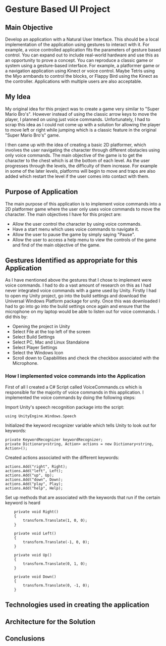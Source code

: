 # Gesture Based UI Project

## Main Objective
Develop an application with a Natural User Interface. This should be a local implementation of the application using gestures to interact
with it. For example, a voice controlled application fits the parameters of gesture based control. You
can expand out to include real-world hardware and use this as an opportunity to prove a concept. You can reproduce a classic game or system using a gesture-based interface. For example, a
platformer game or a navigation application using Kinect or voice control. Maybe Tetris using the
Myo armbands to control the blocks, or Flappy Bird using the Kinect as the controller. Applications
with multiple users are also acceptable.

## My Idea
My original idea for this project was to create a game very similar to "Super Mario Bro's". However instead of using the classic arrow keys to move the player, I planned on using just
voice commands. Unfortunately, I had to scrap this idea as I could not come up with a solution for allowing the player to move left or right while jumping which is a classic feature in
the original "Super Mario Bro's" game.
 
I then came up with the idea of creating a basic 2D platformer, which involves the user navigating the character through different obstacles using only voice commands.
The main objective of the game is to get the character to the chest which is at the bottom of each level. As the user progresses through the levels, the difficulty of them increase.
For example in some of the later levels, platforms will begin to move and traps are also added which restart the level if the user comes into contact with them.


## Purpose of Application
The main purpose of this application is to implement voice commands into a 2D platformer game where the user only uses voice commands to move the character.
The main objectives I have for this project are:

- Allow the user control the character by using voice commands.
- Have a start menu which uses voice commands to navigate it.
- Allow the user to pause the game by simply saying "Pause".
- Allow the user to access a help menu to view the controls of the game and find of the main objective of the game.


## Gestures Identified as appropriate for this Application
As I have mentioned above the gestures that I chose to implement were voice commands. I had to do a vast amount of research on this as I had never integrated voice commands with a game used by Unity.
Firstly I had to open my Unity project, go into the build settings and download the Universal Windows Platform package for unity. Once this was downloaded I had to go into go into the build settings once again
and ensure that the microphone on my laptop would be able to listen out for voice commands. I did this by:

- Opening the project in Unity
- Select File at the top left of the screen
- Select Build Settings
- Select PC, Mac and Linux Standalone
- Select Player Settings
- Select the Windows Icon
- Scroll down to Capabilities and check the checkbox associated with the Microphone.

### How I implemented voice commands into the Application
First of all I created a C# Script called VoiceCommands.cs which is responsible for the majority of voice commands in this application. I implemented the voice commands by doing the following steps:

Import Unity's speech recognition package into the script:

```
using UnityEngine.Windows.Speech
```

Initialized the keyword recognizer variable which tells Unity to look out for keywords:

```
private KeywordRecognizer keywordRecognizer;
private Dictionary<string, Action> actions = new Dictionary<string, Action>();
```

Created actions associated with the different keywords:

```
actions.Add("right", Right);
actions.Add("left", Left);
actions.Add("up", Up);
actions.Add("down", Down);
actions.Add("play", Play);
actions.Add("help", Help);
```

Set up methods that are associated with the keywords that run if the certain keyword is heard

```
	private void Right()
    {
        transform.Translate(1, 0, 0);
    }

    private void Left()
    {
        transform.Translate(-1, 0, 0);
    }

    private void Up()
    {
        transform.Translate(0, 1, 0);
    }

    private void Down()
    {
        transform.Translate(0, -1, 0);
    }
```


 


## Technologies used in creating the application


## Architecture for the Solution


## Conclusions